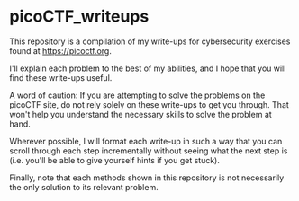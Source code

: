 # picoCTF_writeups
This repository is a compilation of my write-ups for cybersecurity exercises found at https://picoctf.org. 

I'll explain each problem to the best of my abilities, and I hope that you will find these write-ups useful.

A word of caution: If you are attempting to solve the problems on the picoCTF site, do not rely solely on these write-ups to get you through. That won't help you understand the necessary skills to solve the problem at hand. 

Wherever possible, I will format each write-up in such a way that you can scroll through each step incrementally without seeing what the next step is (i.e. you'll be able to give yourself hints if you get stuck). 

Finally, note that each methods shown in this repository is not necessarily the only solution to its relevant problem.